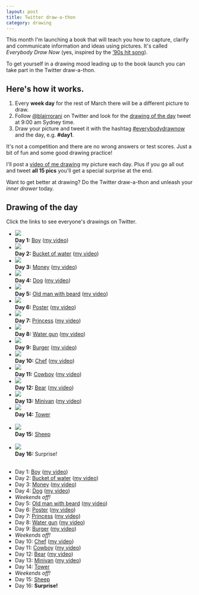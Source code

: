 ```yaml
---
layout: post
title: Twitter draw-a-thon
category: drawing
---
```


This month I'm launching a book that will teach you how to capture, clarify and communicate information and ideas using pictures. It's called *Everybody Draw Now* (yes, inspired by the <a href="https://www.youtube.com/watch?v=12VUjgYMm1U" target="_blank">’90s hit song</a>).

To get yourself in a drawing mood leading up to the book launch you can take part in the Twitter draw-a-thon.

## Here's how it works.

1. Every **week day** for the rest of March there will be a different picture to draw.
2. Follow <a href="http://twitter.com/blairrorani" target="_blank">@blairrorani</a> on Twitter and look for the <a href="#drawing-of-the-day">drawing of the day</a> tweet at 9:00 am Sydney time.
3. Draw your picture and tweet it with the hashtag <a href="https://twitter.com/hashtag/everybodydrawnow" target="_blank">#everybodydrawnow</a> and the day, e.g. **\#day1**.

It's not a competition and there are no wrong answers or test scores. Just a bit of fun and some good drawing practice!

I'll post a <a href="/drawathon-day-1">video of me drawing</a> my picture each day. Plus if you go all out and tweet **all 15 pics** you'll get a special surprise at the end.

Want to get better at drawing? Do the Twitter draw-a-thon and unleash your *inner drawer* today.

<a name="drawing-of-the-day"></a>
## Drawing of the day

Click the links to see everyone's drawings on Twitter.

<div class="row faces u-c-txt show-on-phablet">
  <ul class="special-grid">
    <li>
      <a href="" class="hide-link"><img src="https://pbs.twimg.com/media/B_w-o4KU0AA3Gx3.jpg"></a><br>
      <strong>Day 1:</strong> <a href="https://twitter.com/search?q=%23everybodydrawnow%20AND%20%23day1&src=typd" target="_blank">Boy</a> (<a href="/drawathon-day-1">my video</a>) <br>
    </li><li>
      <img src="https://pbs.twimg.com/media/B_2TgFaVAAISdtR.jpg"><br>
      <strong>Day 2:</strong>
      <a href="https://twitter.com/search?q=%23everybodydrawnow%20AND%20%23day2&src=typd" target="_blank">Bucket of water</a> (<a href="/drawathon-day-2">my video</a>)
    </li><li>
      <img src="https://pbs.twimg.com/media/B_7YorCU8AEZ5oS.jpg"><br>
      <strong>Day 3:</strong> <a href="https://twitter.com/search?q=%23everybodydrawnow%20AND%20%23day3&src=typd" target="_blank">Money</a> (<a href="/drawathon-day-3">my video</a>)<br>
    </li><li>
      <img src="https://pbs.twimg.com/media/CAKtWuqUUAAblBp.jpg"><br>
      <strong>Day 4:</strong>
      <a href="https://twitter.com/search?q=%23everybodydrawnow%20AND%20%23day4&src=typd" target="_blank">Dog</a> (<a href="/drawathon-day-4">my video</a>)<br>
    </li><li>
      <img src="https://pbs.twimg.com/media/CAUYTdBUIAA1j2d.jpg"><br>
      <strong>Day 5:</strong>
      <a href="https://twitter.com/search?q=%23everybodydrawnow%20AND%20%23day5&src=typd" target="_blank">Old man with beard</a> (<a href="/drawathon-day-5">my video</a>)
    </li><li>
      <img src="https://pbs.twimg.com/media/CAUY91FUkAADJo8.jpg"><br>
      <strong>Day 6:</strong>
      <a href="https://twitter.com/search?q=%23everybodydrawnow%20AND%20%23day6&src=typd" target="_blank">Poster</a> (<a href="/drawathon-day-6">my video</a>)<br>
    </li><li>
      <img src="https://pbs.twimg.com/media/CAgWR_QWUAEuW3z.jpg"><br>
      <strong>Day 7:</strong> <a href="https://twitter.com/search?q=%23everybodydrawnow%20AND%20%23day7&src=typd" target="_blank">Princess</a> (<a href="/drawathon-day-7">my video</a>)<br>
    </li><li>
      <img src="https://pbs.twimg.com/media/CAhbmF9WUAAoeWs.jpg"><br>
      <strong>Day 8:</strong>
      <a href="https://twitter.com/search?q=%23everybodydrawnow%20AND%20%23day8&src=typd" target="_blank">Water gun</a> (<a href="/drawathon-day-8">my video</a>)<br>
    </li><li>
      <img src="https://pbs.twimg.com/media/CAu8d-hWAAA7AIg.jpg"><br>
      <strong>Day 9:</strong> <a href="https://twitter.com/search?q=%23everybodydrawnow%20AND%20%23day9&src=typd" target="_blank">Burger</a> (<a href="/drawathon-day-9">my video</a>)<br>
    </li><li>
      <img src="https://pbs.twimg.com/media/CBE1iEAWYAAzpjH.jpg"><br>
      <strong>Day 10:</strong>
      <a href="https://twitter.com/search?q=%23everybodydrawnow%20AND%20%23day10&src=typd" target="_blank">Chef</a> (<a href="/drawathon-day-10">my video</a>)<br>
    </li><li>
      <img src="https://pbs.twimg.com/media/CBFexS2WYAUxTm-.jpg"><br>
      <strong>Day 11:</strong> <a href="https://twitter.com/search?q=%23everybodydrawnow%20AND%20%23day11&src=typd" target="_blank">Cowboy</a> (<a href="/drawathon-day-11">my video</a>)<br>
    </li><li>
      <img src="https://pbs.twimg.com/media/CBIsxo8WAAAmM6-.jpg"><br>
      <strong>Day 12:</strong>
      <a href="https://twitter.com/search?q=%23everybodydrawnow%20AND%20%23day12&src=typd" target="_blank">Bear</a> (<a href="/drawathon-day-12">my video</a>)<br>
    </li><li>
      <img src="https://pbs.twimg.com/media/CBJV7TFXIAEsIl8.jpg"><br>
      <strong>Day 13:</strong> <a href="https://twitter.com/search?q=%23everybodydrawnow%20AND%20%23day13&src=typd" target="_blank">Minivan</a> (<a href="/drawathon-day-13">my video</a>)<br>
    </li><li>
      <img src="https://pbs.twimg.com/media/CBJ_J05WgAAecse.jpg"><br>
      <strong>Day 14:</strong>
      <a href="https://twitter.com/search?q=%23everybodydrawnow%20AND%20%23day14&src=typd" target="_blank">Tower</a> <br><br>
    </li><li>
      <img src="https://pbs.twimg.com/media/CBTO5lEWwAAwtBS.jpg"><br>
      <strong>Day 15:</strong> <a href="https://twitter.com/search?q=%23everybodydrawnow%20AND%20%23day15&src=typd" target="_blank">Sheep</a> <br><br>
    </li><li>
    <img src="https://pbs.twimg.com/media/CBTQlpAVIAAHFcF.jpg"><br>
    <strong>Day 16:</strong> Surprise! <br><br>
    </li>
  </ul>
</div>

<div class="show-on-mobile">
<ul>
<li>Day 1: <a href="https://twitter.com/search?q=%23everybodydrawnow%20AND%20%23day1&src=typd" target="_blank">Boy</a> (<a href="/drawathon-day-1">my video</a>)</li>
<li>Day 2: <a href="https://twitter.com/search?q=%23everybodydrawnow%20AND%20%23day2&src=typd" target="_blank">Bucket of water</a> (<a href="/drawathon-day-2">my video</a>)</li>
<li>Day 3: <a href="https://twitter.com/search?q=%23everybodydrawnow%20AND%20%23day3&src=typd" target="_blank">Money</a> (<a href="/drawathon-day-3">my video</a>)</li>
<li>Day 4: <a href="https://twitter.com/search?q=%23everybodydrawnow%20AND%20%23day4&src=typd" target="_blank">Dog</a> (<a href="/drawathon-day-4">my video</a>)</li>
<li><em>Weekends off!</em></li>
<li>Day 5: <a href="https://twitter.com/search?q=%23everybodydrawnow%20AND%20%23day5&src=typd" target="_blank">Old man with beard</a> (<a href="/drawathon-day-5">my video</a>)</li>
<li>Day 6: <a href="https://twitter.com/search?q=%23everybodydrawnow%20AND%20%23day6&src=typd" target="_blank">Poster</a> (<a href="/drawathon-day-6">my video</a>)</li>
<li>Day 7: <a href="https://twitter.com/search?q=%23everybodydrawnow%20AND%20%23day7&src=typd" target="_blank">Princess</a> (<a href="/drawathon-day-7">my video</a>)</li>
<li>Day 8: <a href="https://twitter.com/search?q=%23everybodydrawnow%20AND%20%23day8&src=typd" target="_blank">Water gun</a> (<a href="/drawathon-day-8">my video</a>)</li>
<li>Day 9: <a href="https://twitter.com/search?q=%23everybodydrawnow%20AND%20%23day9&src=typd" target="_blank">Burger</a> (<a href="/drawathon-day-9">my video</a>)</li>
<li><em>Weekends off!</em></li>
<li>Day 10: <a href="https://twitter.com/search?q=%23everybodydrawnow%20AND%20%23day10&src=typd" target="_blank">Chef</a> (<a href="/drawathon-day-10">my video</a>)</li>
<li>Day 11: <a href="https://twitter.com/search?q=%23everybodydrawnow%20AND%20%23day11&src=typd" target="_blank">Cowboy</a> (<a href="/drawathon-day-11">my video</a>)</li>
<li>Day 12: <a href="https://twitter.com/search?q=%23everybodydrawnow%20AND%20%23day12&src=typd" target="_blank">Bear</a> (<a href="/drawathon-day-12">my video</a>)</li>
<li>Day 13: <a href="https://twitter.com/search?q=%23everybodydrawnow%20AND%20%23day13&src=typd" target="_blank">Minivan</a> (<a href="/drawathon-day-13">my video</a>)</li>
<li>Day 14: <a href="https://twitter.com/search?q=%23everybodydrawnow%20AND%20%23day14&src=typd" target="_blank">Tower</a></li>
<li><em>Weekends off!</em></li>
<li>Day 15: <a href="https://twitter.com/search?q=%23everybodydrawnow%20AND%20%23day15&src=typd" target="_blank">Sheep</a></li></li>
<li>Day 16: <strong>Surprise!</strong></li>
</ul>

</div>
